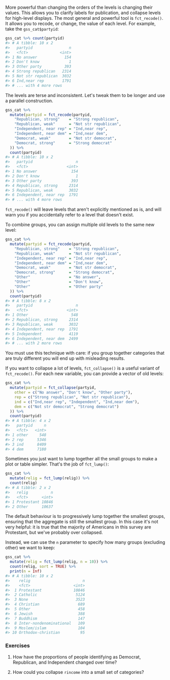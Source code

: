 
More powerful than changing the orders of the levels is changing their values. This allows you to clarify labels for publication, and collapse levels for high-level displays. The most general and powerful tool is `fct_recode()`. It allows you to recode, or change, the value of each level. For example, take the `gss_cat$partyid`:


```r
gss_cat %>% count(partyid)
#> # A tibble: 10 x 2
#>   partyid                n
#>   <fct>              <int>
#> 1 No answer            154
#> 2 Don't know             1
#> 3 Other party          393
#> 4 Strong republican   2314
#> 5 Not str republican  3032
#> 6 Ind,near rep        1791
#> # ... with 4 more rows
```

The levels are terse and inconsistent. Let's tweak them to be longer and use a parallel construction.


```r
gss_cat %>%
  mutate(partyid = fct_recode(partyid,
    "Republican, strong"    = "Strong republican",
    "Republican, weak"      = "Not str republican",
    "Independent, near rep" = "Ind,near rep",
    "Independent, near dem" = "Ind,near dem",
    "Democrat, weak"        = "Not str democrat",
    "Democrat, strong"      = "Strong democrat"
  )) %>%
  count(partyid)
#> # A tibble: 10 x 2
#>   partyid                   n
#>   <fct>                 <int>
#> 1 No answer               154
#> 2 Don't know                1
#> 3 Other party             393
#> 4 Republican, strong     2314
#> 5 Republican, weak       3032
#> 6 Independent, near rep  1791
#> # ... with 4 more rows
```

`fct_recode()` will leave levels that aren't explicitly mentioned as is, and will warn you if you accidentally refer to a level that doesn't exist.

To combine groups, you can assign multiple old levels to the same new level:


```r
gss_cat %>%
  mutate(partyid = fct_recode(partyid,
    "Republican, strong"    = "Strong republican",
    "Republican, weak"      = "Not str republican",
    "Independent, near rep" = "Ind,near rep",
    "Independent, near dem" = "Ind,near dem",
    "Democrat, weak"        = "Not str democrat",
    "Democrat, strong"      = "Strong democrat",
    "Other"                 = "No answer",
    "Other"                 = "Don't know",
    "Other"                 = "Other party"
  )) %>%
  count(partyid)
#> # A tibble: 8 x 2
#>   partyid                   n
#>   <fct>                 <int>
#> 1 Other                   548
#> 2 Republican, strong     2314
#> 3 Republican, weak       3032
#> 4 Independent, near rep  1791
#> 5 Independent            4119
#> 6 Independent, near dem  2499
#> # ... with 2 more rows
```

You must use this technique with care: if you group together categories that are truly different you will end up with misleading results.

If you want to collapse a lot of levels, `fct_collapse()` is a useful variant of `fct_recode()`. For each new variable, you can provide a vector of old levels:


```r
gss_cat %>%
  mutate(partyid = fct_collapse(partyid,
    other = c("No answer", "Don't know", "Other party"),
    rep = c("Strong republican", "Not str republican"),
    ind = c("Ind,near rep", "Independent", "Ind,near dem"),
    dem = c("Not str democrat", "Strong democrat")
  )) %>%
  count(partyid)
#> # A tibble: 4 x 2
#>   partyid     n
#>   <fct>   <int>
#> 1 other     548
#> 2 rep      5346
#> 3 ind      8409
#> 4 dem      7180
```

Sometimes you just want to lump together all the small groups to make a plot or table simpler. That's the job of `fct_lump()`:


```r
gss_cat %>%
  mutate(relig = fct_lump(relig)) %>%
  count(relig)
#> # A tibble: 2 x 2
#>   relig          n
#>   <fct>      <int>
#> 1 Protestant 10846
#> 2 Other      10637
```

The default behaviour is to progressively lump together the smallest groups, ensuring that the aggregate is still the smallest group. In this case it's not very helpful: it is true that the majority of Americans in this survey are Protestant, but we've probably over collapsed.

Instead, we can use the `n` parameter to specify how many groups (excluding other) we want to keep:


```r
gss_cat %>%
  mutate(relig = fct_lump(relig, n = 10)) %>%
  count(relig, sort = TRUE) %>%
  print(n = Inf)
#> # A tibble: 10 x 2
#>    relig                       n
#>    <fct>                   <int>
#>  1 Protestant              10846
#>  2 Catholic                 5124
#>  3 None                     3523
#>  4 Christian                 689
#>  5 Other                     458
#>  6 Jewish                    388
#>  7 Buddhism                  147
#>  8 Inter-nondenominational   109
#>  9 Moslem/islam              104
#> 10 Orthodox-christian         95
```

### Exercises

1.  How have the proportions of people identifying as Democrat, Republican, and
    Independent changed over time?

1.  How could you collapse `rincome` into a small set of categories?
